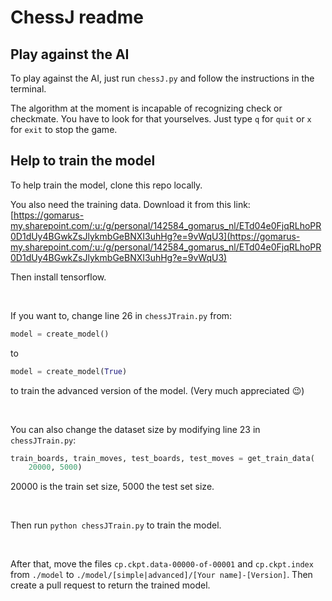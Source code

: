 # ChessJ readme

## Play against the AI

To play against the AI, just run `chessJ.py` and follow the instructions in the terminal.

The algorithm at the moment is incapable of recognizing check or checkmate. You have to look for that yourselves. Just type `q` for `quit` or `x` for `exit` to stop the game.

## Help to train the model

To help train the model, clone this repo locally.

You also need the training data. Download it from this link: [https://gomarus-my.sharepoint.com/:u:/g/personal/142584_gomarus_nl/ETd04e0FjqRLhoPR0D1dUy4BGwkZsJlykmbGeBNXI3uhHg?e=9vWqU3](https://gomarus-my.sharepoint.com/:u:/g/personal/142584_gomarus_nl/ETd04e0FjqRLhoPR0D1dUy4BGwkZsJlykmbGeBNXI3uhHg?e=9vWqU3)

Then install tensorflow.

<br>

If you want to, change line 26 in `chessJTrain.py` from:

```python
model = create_model()
```

to

```python
model = create_model(True)
```

to train the advanced version of the model. (Very much appreciated 😉)

<br>

You can also change the dataset size by modifying line 23 in `chessJTrain.py`:

```python
train_boards, train_moves, test_boards, test_moves = get_train_data(
    20000, 5000)
```

20000 is the train set size, 5000 the test set size.

<br>

Then run `python chessJTrain.py` to train the model.

<br>

After that, move the files `cp.ckpt.data-00000-of-00001` and `cp.ckpt.index` from `./model` to `./model/[simple|advanced]/[Your name]-[Version]`.
Then create a pull request to return the trained model.
